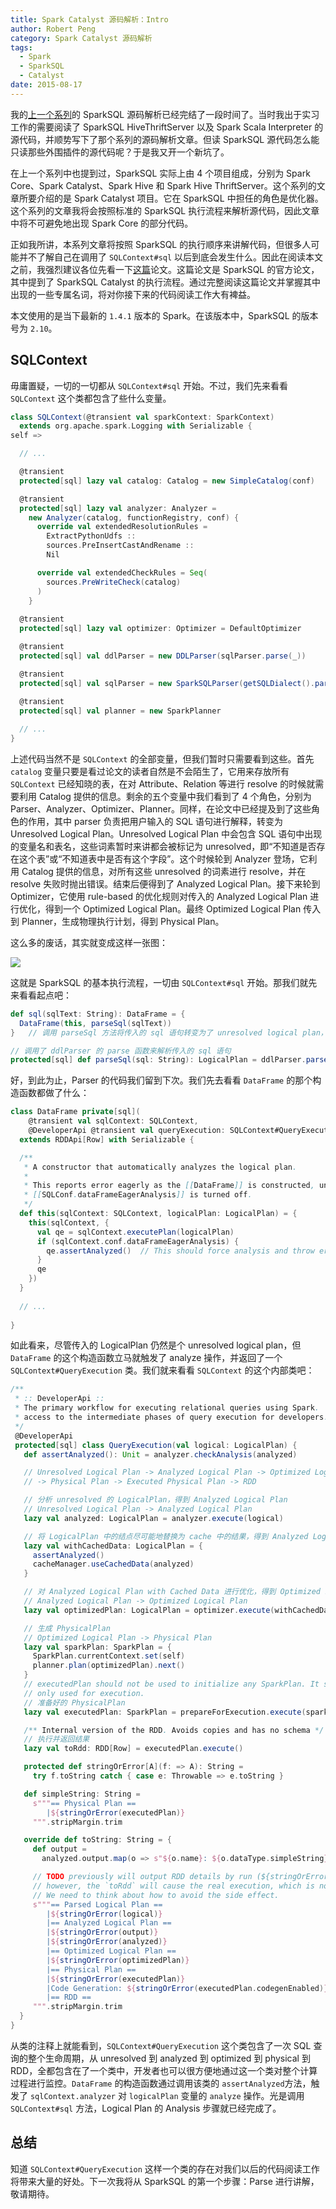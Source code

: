 ```yaml
---
title: Spark Catalyst 源码解析：Intro
author: Robert Peng
category: Spark Catalyst 源码解析
tags:
  - Spark
  - SparkSQL
  - Catalyst
date: 2015-08-17
---
```


我的[上一个系列](/sparksql_hive_thriftserver_source_1)的 SparkSQL 源码解析已经完结了一段时间了。当时我出于实习工作的需要阅读了 SparkSQL HiveThriftServer 以及 Spark Scala Interpreter 的源代码，并顺势写下了那个系列的源码解析文章。但读 SparkSQL 源代码怎么能只读那些外围插件的源代码呢？于是我又开一个新坑了。

<!-- more -->

在上一个系列中也提到过，SparkSQL 实际上由 4 个项目组成，分别为 Spark Core、Spark Catalyst、Spark Hive 和 Spark Hive ThriftServer。这个系列的文章所要介绍的是 Spark Catalyst 项目。它在 SparkSQL 中担任的角色是优化器。这个系列的文章我将会按照标准的 SparkSQL 执行流程来解析源代码，因此文章中将不可避免地出现 Spark Core 的部分代码。

正如我所讲，本系列文章将按照 SparkSQL 的执行顺序来讲解代码，但很多人可能并不了解自己在调用了 `SQLContext#sql` 以后到底会发生什么。因此在阅读本文之前，我强烈建议各位先看一下[这篇](/file/SparkSQL.pdf)论文。这篇论文是 SparkSQL 的官方论文，其中提到了 SparkSQL Catalyst 的执行流程。通过完整阅读这篇论文并掌握其中出现的一些专属名词，将对你接下来的代码阅读工作大有裨益。

本文使用的是当下最新的 `1.4.1` 版本的 Spark。在该版本中，SparkSQL 的版本号为 `2.10`。

## SQLContext

毋庸置疑，一切的一切都从 `SQLContext#sql` 开始。不过，我们先来看看 `SQLContext` 这个类都包含了些什么变量。

```scala
class SQLContext(@transient val sparkContext: SparkContext)
  extends org.apache.spark.Logging with Serializable {
self =>

  // ...

  @transient
  protected[sql] lazy val catalog: Catalog = new SimpleCatalog(conf)

  @transient
  protected[sql] lazy val analyzer: Analyzer =
    new Analyzer(catalog, functionRegistry, conf) {
      override val extendedResolutionRules =
        ExtractPythonUdfs ::
        sources.PreInsertCastAndRename ::
        Nil

      override val extendedCheckRules = Seq(
        sources.PreWriteCheck(catalog)
      )
    }
	
  @transient
  protected[sql] lazy val optimizer: Optimizer = DefaultOptimizer

  @transient
  protected[sql] val ddlParser = new DDLParser(sqlParser.parse(_))

  @transient
  protected[sql] val sqlParser = new SparkSQLParser(getSQLDialect().parse(_))
  
  @transient
  protected[sql] val planner = new SparkPlanner

  // ...
}
```

上述代码当然不是 `SQLContext` 的全部变量，但我们暂时只需要看到这些。首先 `catalog` 变量只要是看过论文的读者自然是不会陌生了，它用来存放所有 `SQLContext` 已经知晓的表，在对 Attribute、Relation 等进行 resolve 的时候就需要利用 Catalog 提供的信息。剩余的五个变量中我们看到了 4 个角色，分别为 Parser、Analyzer、Optimizer、Planner。同样，在论文中已经提及到了这些角色的作用，其中 parser 负责把用户输入的 SQL 语句进行解释，转变为 Unresolved Logical Plan。Unresolved Logical Plan 中会包含 SQL 语句中出现的变量名和表名，这些词素暂时来讲都会被标记为 unresolved，即“不知道是否存在这个表”或“不知道表中是否有这个字段”。这个时候轮到 Analyzer 登场，它利用 Catalog 提供的信息，对所有这些 unresolved 的词素进行 resolve，并在 resolve 失败时抛出错误。结束后便得到了 Analyzed Logical Plan。接下来轮到 Optimizer，它使用 rule-based 的优化规则对传入的 Analyzed Logical Plan 进行优化，得到一个 Optimized Logical Plan。最终 Optimized Logical Plan 传入到 Planner，生成物理执行计划，得到 Physical Plan。

这么多的废话，其实就变成这样一张图：

![](/img/Spark-Catalyst@1.png)

这就是 SparkSQL 的基本执行流程，一切由 `SQLContext#sql` 开始。那我们就先来看看起点吧：

```scala
def sql(sqlText: String): DataFrame = {
  DataFrame(this, parseSql(sqlText))
}	// 调用 parseSql 方法将传入的 sql 语句转变为了 unresolved logical plan，并用来实例化了一个 DataFrame

// 调用了 ddlParser 的 parse 函数来解析传入的 sql 语句
protected[sql] def parseSql(sql: String): LogicalPlan = ddlParser.parse(sql, false)
```

好，到此为止，Parser 的代码我们留到下次。我们先去看看 `DataFrame` 的那个构造函数都做了什么：

```scala
class DataFrame private[sql](
    @transient val sqlContext: SQLContext,
    @DeveloperApi @transient val queryExecution: SQLContext#QueryExecution)
  extends RDDApi[Row] with Serializable {

  /**
   * A constructor that automatically analyzes the logical plan.
   *
   * This reports error eagerly as the [[DataFrame]] is constructed, unless
   * [[SQLConf.dataFrameEagerAnalysis]] is turned off.
   */
  def this(sqlContext: SQLContext, logicalPlan: LogicalPlan) = {
    this(sqlContext, {
      val qe = sqlContext.executePlan(logicalPlan)
      if (sqlContext.conf.dataFrameEagerAnalysis) {
        qe.assertAnalyzed()  // This should force analysis and throw errors if there are any
      }
      qe
    })
  }
  
  // ...
  
}
```

如此看来，尽管传入的 LogicalPlan 仍然是个 unresolved logical plan，但 `DataFrame` 的这个构造函数立马就触发了 analyze 操作，并返回了一个 `SQLContext#QueryExecution` 类。我们就来看看 `SQLContext` 的这个内部类吧：

```scala
/**
 * :: DeveloperApi ::
 * The primary workflow for executing relational queries using Spark.  Designed to allow easy
 * access to the intermediate phases of query execution for developers.
 */
 @DeveloperApi
 protected[sql] class QueryExecution(val logical: LogicalPlan) {
   def assertAnalyzed(): Unit = analyzer.checkAnalysis(analyzed)

   // Unresolved Logical Plan -> Analyzed Logical Plan -> Optimized Logical Plan
   // -> Physical Plan -> Executed Physical Plan -> RDD

   // 分析 unresolved 的 LogicalPlan，得到 Analyzed Logical Plan
   // Unresolved Logical Plan -> Analyzed Logical Plan
   lazy val analyzed: LogicalPlan = analyzer.execute(logical)

   // 将 LogicalPlan 中的结点尽可能地替换为 cache 中的结果，得到 Analyzed Logical Plan with Cached Data
   lazy val withCachedData: LogicalPlan = {
     assertAnalyzed()
     cacheManager.useCachedData(analyzed)
   }

   // 对 Analyzed Logical Plan with Cached Data 进行优化，得到 Optimized Logical Plan
   // Analyzed Logical Plan -> Optimized Logical Plan
   lazy val optimizedPlan: LogicalPlan = optimizer.execute(withCachedData)

   // 生成 PhysicalPlan
   // Optimized Logical Plan -> Physical Plan
   lazy val sparkPlan: SparkPlan = {
     SparkPlan.currentContext.set(self)
     planner.plan(optimizedPlan).next()
   }
   // executedPlan should not be used to initialize any SparkPlan. It should be
   // only used for execution.
   // 准备好的 PhysicalPlan
   lazy val executedPlan: SparkPlan = prepareForExecution.execute(sparkPlan)

   /** Internal version of the RDD. Avoids copies and has no schema */
   // 执行并返回结果
   lazy val toRdd: RDD[Row] = executedPlan.execute()

   protected def stringOrError[A](f: => A): String =
     try f.toString catch { case e: Throwable => e.toString }

   def simpleString: String =
     s"""== Physical Plan ==
        |${stringOrError(executedPlan)}
     """.stripMargin.trim

   override def toString: String = {
     def output =
       analyzed.output.map(o => s"${o.name}: ${o.dataType.simpleString}").mkString(", ")

     // TODO previously will output RDD details by run (${stringOrError(toRdd.toDebugString)})
     // however, the `toRdd` will cause the real execution, which is not what we want.
     // We need to think about how to avoid the side effect.
     s"""== Parsed Logical Plan ==
        |${stringOrError(logical)}
        |== Analyzed Logical Plan ==
        |${stringOrError(output)}
        |${stringOrError(analyzed)}
        |== Optimized Logical Plan ==
        |${stringOrError(optimizedPlan)}
        |== Physical Plan ==
        |${stringOrError(executedPlan)}
        |Code Generation: ${stringOrError(executedPlan.codegenEnabled)}
        |== RDD ==
     """.stripMargin.trim
  }
}  
```

从类的注释上就能看到，`SQLContext#QueryExecution` 这个类包含了一次 SQL 查询的整个生命周期，从 unresolved 到 analyzed 到 optimized 到 physical 到 RDD，全都包含在了一个类中，开发者也可以很方便地通过这一个类对整个计算过程进行监控。`DataFrame` 的构造函数通过调用该类的 `assertAnalyzed`方法，触发了 `sqlContext.analyzer` 对 `logicalPlan` 变量的 `analyze` 操作。光是调用 `SQLContext#sql` 方法，Logical Plan 的 Analysis 步骤就已经完成了。

## 总结

知道 `SQLContext#QueryExecution` 这样一个类的存在对我们以后的代码阅读工作将带来大量的好处。下一次我将从 SparkSQL 的第一个步骤：Parse 进行讲解，敬请期待。
